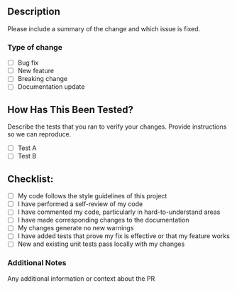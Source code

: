 ## Description
Please include a summary of the change and which issue is fixed. 

### Type of change
- [ ] Bug fix
- [ ] New feature
- [ ] Breaking change
- [ ] Documentation update

## How Has This Been Tested?
Describe the tests that you ran to verify your changes. Provide instructions so we can reproduce.

- [ ] Test A
- [ ] Test B

## Checklist:
- [ ] My code follows the style guidelines of this project
- [ ] I have performed a self-review of my code
- [ ] I have commented my code, particularly in hard-to-understand areas
- [ ] I have made corresponding changes to the documentation
- [ ] My changes generate no new warnings
- [ ] I have added tests that prove my fix is effective or that my feature works
- [ ] New and existing unit tests pass locally with my changes

### Additional Notes
Any additional information or context about the PR